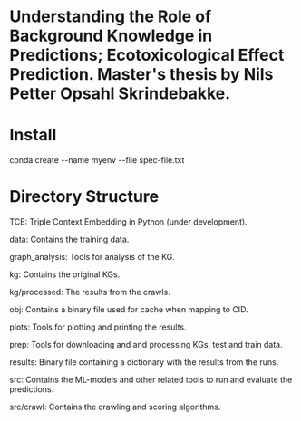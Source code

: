 # Understanding the Role of Background Knowledge in Predictions; Ecotoxicological Effect Prediction. Master's thesis by Nils Petter Opsahl Skrindebakke.


# Install
conda create --name myenv --file spec-file.txt

# Directory Structure
TCE: Triple Context Embedding in Python (under development).

data: Contains the training data.

graph_analysis: Tools for analysis of the KG.

kg: Contains the original KGs.

kg/processed: The results from the crawls.

obj: Contains a binary file used for cache when mapping to CID.

plots: Tools for plotting and printing the results.

prep: Tools for downloading and and processing KGs, test and train data.

results: Binary file containing a dictionary with the results from the runs.

src: Contains the ML-models and other related tools to run and evaluate the predictions.

src/crawl: Contains the crawling and scoring algorithms.
